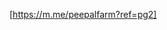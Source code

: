 <div class="fb-customerchat" page_id="1504767806516890" ref="pg1"></div>


[https://m.me/peepalfarm?ref=pg2]



<div class="fb-send-to-messenger" 
  messenger_app_id="100106846859332" 
  page_id="1504767806516890" 
  data-ref="pg3" 
  color="white" 
  size="standard">
</div>

<div class="fb-messenger-checkbox"  
  origin=peepalfarm.org
  messenger_app_id="100106846859332" 
  page_id="1504767806516890" 
  user_ref="pg4"
  prechecked="true"
  allow_login="true"
  size="standard">
</div>
